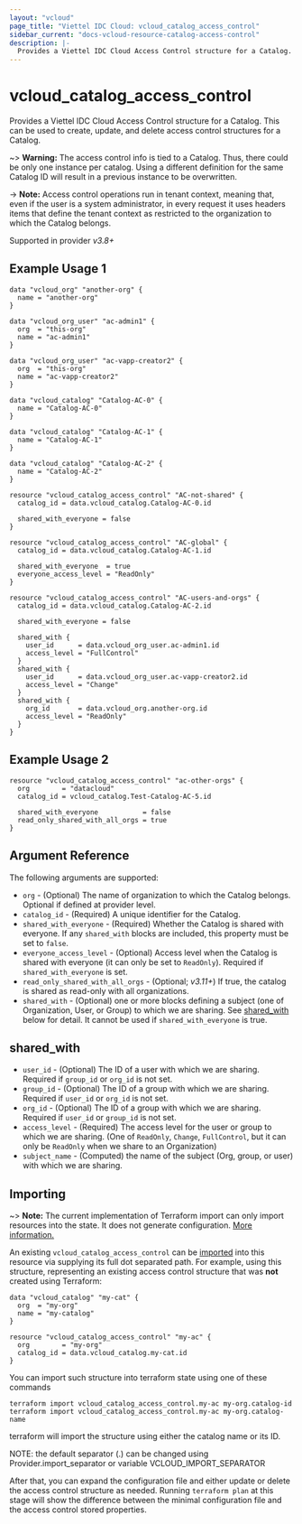 ```yaml
---
layout: "vcloud"
page_title: "Viettel IDC Cloud: vcloud_catalog_access_control"
sidebar_current: "docs-vcloud-resource-catalog-access-control"
description: |-
  Provides a Viettel IDC Cloud Access Control structure for a Catalog.
---
```


# vcloud\_catalog\_access\_control

Provides a Viettel IDC Cloud Access Control structure for a Catalog. This can be used to create, update, and delete access control structures for a Catalog.

~> **Warning:** The access control info is tied to a Catalog. Thus, there could be only one instance per catalog. Using a different
definition for the same Catalog ID will result in a previous instance to be overwritten.

-> **Note:** Access control operations run in tenant context, meaning that, even if the user is a system administrator,
in every request it uses headers items that define the tenant context as restricted to the organization to which the Catalog belongs.

Supported in provider *v3.8+*

## Example Usage 1

```hcl
data "vcloud_org" "another-org" {
  name = "another-org"
}

data "vcloud_org_user" "ac-admin1" {
  org  = "this-org"
  name = "ac-admin1"
}

data "vcloud_org_user" "ac-vapp-creator2" {
  org  = "this-org"
  name = "ac-vapp-creator2"
}

data "vcloud_catalog" "Catalog-AC-0" {
  name = "Catalog-AC-0"
}

data "vcloud_catalog" "Catalog-AC-1" {
  name = "Catalog-AC-1"
}

data "vcloud_catalog" "Catalog-AC-2" {
  name = "Catalog-AC-2"
}

resource "vcloud_catalog_access_control" "AC-not-shared" {
  catalog_id = data.vcloud_catalog.Catalog-AC-0.id

  shared_with_everyone = false
}

resource "vcloud_catalog_access_control" "AC-global" {
  catalog_id = data.vcloud_catalog.Catalog-AC-1.id

  shared_with_everyone  = true
  everyone_access_level = "ReadOnly"
}

resource "vcloud_catalog_access_control" "AC-users-and-orgs" {
  catalog_id = data.vcloud_catalog.Catalog-AC-2.id

  shared_with_everyone = false

  shared_with {
    user_id      = data.vcloud_org_user.ac-admin1.id
    access_level = "FullControl"
  }
  shared_with {
    user_id      = data.vcloud_org_user.ac-vapp-creator2.id
    access_level = "Change"
  }
  shared_with {
    org_id       = data.vcloud_org.another-org.id
    access_level = "ReadOnly"
  }
}
```

## Example Usage 2

```hcl
resource "vcloud_catalog_access_control" "ac-other-orgs" {
  org        = "datacloud"
  catalog_id = vcloud_catalog.Test-Catalog-AC-5.id

  shared_with_everyone           = false
  read_only_shared_with_all_orgs = true
}
```

## Argument Reference

The following arguments are supported:

* `org` - (Optional) The name of organization to which the Catalog belongs. Optional if defined at provider level.
* `catalog_id` - (Required) A unique identifier for the Catalog.
* `shared_with_everyone` - (Required) Whether the Catalog is shared with everyone. If any `shared_with` blocks are included,
  this property must be set to `false`.
* `everyone_access_level` - (Optional) Access level when the Catalog is shared with everyone (it can only be set to
  `ReadOnly`). Required if `shared_with_everyone` is set.
* `read_only_shared_with_all_orgs` - (Optional; *v3.11+*) If true, the catalog is shared as read-only with all organizations.
* `shared_with` - (Optional) one or more blocks defining a subject (one of Organization, User, or Group) to which we are sharing. 
   See [shared_with](#shared_with) below for detail. It cannot be used if `shared_with_everyone` is true.


## shared_with

* `user_id` - (Optional) The ID of a user with which we are sharing. Required if `group_id` or `org_id` is not set.
* `group_id` - (Optional) The ID of a group with which we are sharing. Required if `user_id` or `org_id` is not set.
* `org_id` - (Optional) The ID of a group with which we are sharing. Required if `user_id` or `group_id` is not set.
* `access_level` - (Required) The access level for the user or group to which we are sharing. (One of `ReadOnly`, 
  `Change`, `FullControl`, but it can only be `ReadOnly` when we share to an Organization)
* `subject_name` - (Computed) the name of the subject (Org, group, or user) with which we are sharing.


## Importing

~> **Note:** The current implementation of Terraform import can only import resources into the state. It does not generate
configuration. [More information.][docs-import]

An existing `vcloud_catalog_access_control` can be [imported][docs-import] into this resource via supplying its full dot separated path.
For example, using this structure, representing an existing access control structure that was **not** created using Terraform:

```hcl
data "vcloud_catalog" "my-cat" {
  org  = "my-org"
  name = "my-catalog"
}

resource "vcloud_catalog_access_control" "my-ac" {
  org        = "my-org"
  catalog_id = data.vcloud_catalog.my-cat.id
}
```

You can import such structure into terraform state using one of these commands

```
terraform import vcloud_catalog_access_control.my-ac my-org.catalog-id
terraform import vcloud_catalog_access_control.my-ac my-org.catalog-name
```

terraform will import the structure using either the catalog name or its ID.


NOTE: the default separator (.) can be changed using Provider.import_separator or variable VCLOUD_IMPORT_SEPARATOR

[docs-import]:https://www.terraform.io/docs/import/

After that, you can expand the configuration file and either update or delete the access control structure as needed. Running `terraform plan`
at this stage will show the difference between the minimal configuration file and the access control stored properties.
